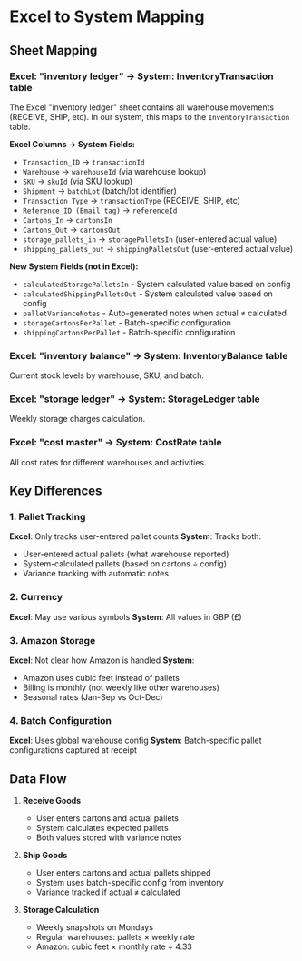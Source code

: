 # Excel to System Mapping

## Sheet Mapping

### Excel: "inventory ledger" → System: InventoryTransaction table
The Excel "inventory ledger" sheet contains all warehouse movements (RECEIVE, SHIP, etc). In our system, this maps to the `InventoryTransaction` table.

**Excel Columns → System Fields:**
- `Transaction_ID` → `transactionId`
- `Warehouse` → `warehouseId` (via warehouse lookup)
- `SKU` → `skuId` (via SKU lookup)
- `Shipment` → `batchLot` (batch/lot identifier)
- `Transaction_Type` → `transactionType` (RECEIVE, SHIP, etc)
- `Reference_ID (Email tag)` → `referenceId`
- `Cartons_In` → `cartonsIn`
- `Cartons_Out` → `cartonsOut`
- `storage_pallets_in` → `storagePalletsIn` (user-entered actual value)
- `shipping_pallets_out` → `shippingPalletsOut` (user-entered actual value)

**New System Fields (not in Excel):**
- `calculatedStoragePalletsIn` - System calculated value based on config
- `calculatedShippingPalletsOut` - System calculated value based on config
- `palletVarianceNotes` - Auto-generated notes when actual ≠ calculated
- `storageCartonsPerPallet` - Batch-specific configuration
- `shippingCartonsPerPallet` - Batch-specific configuration

### Excel: "inventory balance" → System: InventoryBalance table
Current stock levels by warehouse, SKU, and batch.

### Excel: "storage ledger" → System: StorageLedger table
Weekly storage charges calculation.

### Excel: "cost master" → System: CostRate table
All cost rates for different warehouses and activities.

## Key Differences

### 1. Pallet Tracking
**Excel**: Only tracks user-entered pallet counts
**System**: Tracks both:
- User-entered actual pallets (what warehouse reported)
- System-calculated pallets (based on cartons ÷ config)
- Variance tracking with automatic notes

### 2. Currency
**Excel**: May use various symbols
**System**: All values in GBP (£)

### 3. Amazon Storage
**Excel**: Not clear how Amazon is handled
**System**: 
- Amazon uses cubic feet instead of pallets
- Billing is monthly (not weekly like other warehouses)
- Seasonal rates (Jan-Sep vs Oct-Dec)

### 4. Batch Configuration
**Excel**: Uses global warehouse config
**System**: Batch-specific pallet configurations captured at receipt

## Data Flow

1. **Receive Goods**
   - User enters cartons and actual pallets
   - System calculates expected pallets
   - Both values stored with variance notes

2. **Ship Goods**
   - User enters cartons and actual pallets shipped
   - System uses batch-specific config from inventory
   - Variance tracked if actual ≠ calculated

3. **Storage Calculation**
   - Weekly snapshots on Mondays
   - Regular warehouses: pallets × weekly rate
   - Amazon: cubic feet × monthly rate ÷ 4.33